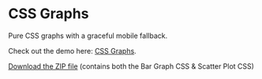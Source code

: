 # CSS Graphs
Pure CSS graphs with a graceful mobile fallback.

Check out the demo here: <a href="https://cssgraphs.netlify.com/">CSS Graphs</a>.

<a href="https://github.com/bradleytaunt/cssgraphs/blob/master/cssgraphs.zip">Download the ZIP file</a> (contains both the Bar Graph CSS &amp; Scatter Plot CSS)
